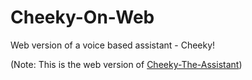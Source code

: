 # Cheeky-On-Web
Web version of a voice based assistant - Cheeky!

(Note: This is the web version of [Cheeky-The-Assistant](https://github.com/CShah44/Cheeky-The-Assistant))
